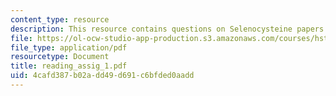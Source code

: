 ```yaml
---
content_type: resource
description: This resource contains questions on Selenocysteine papers.
file: https://ol-ocw-studio-app-production.s3.amazonaws.com/courses/hst-161-molecular-biology-and-genetics-in-modern-medicine-fall-2007/4cafd387b02add49d691c6bfded0aadd_reading_assig_1.pdf
file_type: application/pdf
resourcetype: Document
title: reading_assig_1.pdf
uid: 4cafd387-b02a-dd49-d691-c6bfded0aadd
---
```

